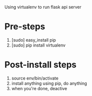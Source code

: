 Using virtualenv to run flask api server
# Pre-steps
1. [sudo] easy_install pip
2. [sudo] pip install virtualenv

# Post-install steps
1. source env/bin/activate
2. install anything using pip, do anything
3. when you're done, deactive
